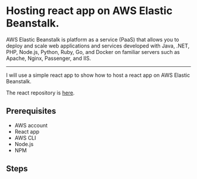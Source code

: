 # Hosting react app on AWS Elastic Beanstalk.

AWS Elastic Beanstalk is platform as a service (PaaS) that allows you to deploy and scale web applications and services developed with Java, .NET, PHP, Node.js, Python, Ruby, Go, and Docker on familiar servers such as Apache, Nginx, Passenger, and IIS.
***
I will use a simple react app to show how to host a react app on AWS Elastic Beanstalk.

The react repository is [here](https://github.com/CyrusNchege/document-uploader).

## Prerequisites

- AWS account
- React app
- AWS CLI
- Node.js
- NPM

## Steps